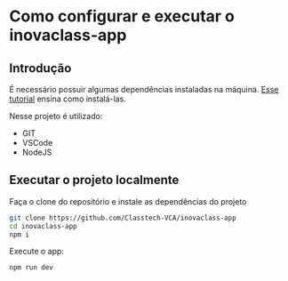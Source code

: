 # Como configurar e executar o inovaclass-app

## Introdução

É necessário possuir algumas dependências instaladas na máquina. [Esse tutorial](https://www.tabnews.com.br/diasjoaovitor/tutorial-como-configurar-um-ambiente-de-desenvolvimento-com-o-wsl) ensina como instalá-las.

Nesse projeto é utilizado:

- GIT
- VSCode
- NodeJS

## Executar o projeto localmente

Faça o clone do repositório e instale as dependências do projeto

```sh
git clone https://github.com/Classtech-VCA/inovaclass-app
cd inovaclass-app
npm i
```

Execute o app:

```sh
npm run dev
```
